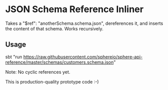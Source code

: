 # JSON Schema Reference Inliner

Takes a "$ref": "anotherSchema.schema.json", dereferences it, and inserts the content of that schema. Works recursively.

## Usage

sbt "run https://raw.githubusercontent.com/sphereio/sphere-api-reference/master/schemas/customers.schema.json"

Note: No cyclic references yet.

This is production-quality prototype code :-)
